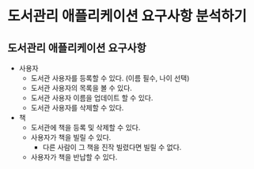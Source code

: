 # 도서관리 애플리케이션 요구사항 분석하기
## 도서관리 애플리케이션 요구사항
- 사용자
	- 도서관 사용자를 등록할 수 있다. (이름 필수, 나이 선택)
	- 도서관 사용자의 목록을 볼 수 있다.
	- 도서관 사용자 이름을 업데이트 할 수 있다.
	- 도서관 사용자를 삭제할 수 있다.
- 책
	- 도서관에 책을 등록 및 삭제할 수 있다.
	- 사용자가 책을 빌릴 수 있다.
		- 다른 사람이 그 책을 진작 빌렸다면 빌릴 수 없다.
	- 사용자가 책을 반납할 수 있다.

